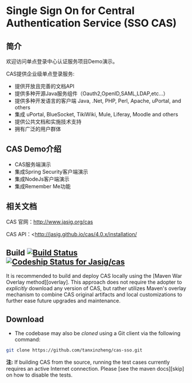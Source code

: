 # Single Sign On for Central Authentication Service (SSO CAS)

## 简介

欢迎访问单点登录中心认证服务项目Demo演示。

CAS提供企业级单点登录服务:

- 提供开放且完善的文档API
- 提供多种开源Java服务组件（Oauth2,OpenID,SAML,LDAP,etc...）
- 提供多种开发语言的客户端 Java, .Net, PHP, Perl, Apache, uPortal, and others
- 集成 uPortal, BlueSocket, TikiWiki, Mule, Liferay, Moodle and others
- 提供公共文档和实施技术支持
- 拥有广泛的用户群体

## CAS Demo介绍
- CAS服务端演示
- 集成Spring Security客户端演示
- 集成NodeJs客户端演示
- 集成Remember Me功能

## 相关文档

CAS 官网：<http://www.jasig.org/cas>

CAS API：<http://jasig.github.io/cas/4.0.x/installation/

## Build [![Build Status](https://api.travis-ci.org/Jasig/cas.png)](http://travis-ci.org/Jasig/cas) [![Codeship Status for Jasig/cas](https://www.codeship.io/projects/a204a3a0-727c-0131-ab14-4e46b2fa20d2/status)](https://www.codeship.io/projects/13661)
It is recommended to build and deploy CAS locally using the [Maven War Overlay method][overlay]. 
This approach does not require the adopter to *explicitly* download any version of CAS, but 
rather utilizes Maven's overlay mechanism to combine CAS original artifacts and local 
customizations to further ease future upgrades and maintenance.

## Download
- The codebase may also be *cloned* using a Git client via the following command:
```bash
git clone https://github.com/tanxinzheng/cas-sso.git
```

**注:** If building CAS from the source, running the test cases currently requires an active Internet connection.
Please [see the maven docs][skip] on how to disable the tests.
